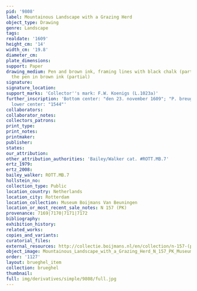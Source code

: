 ```yaml
---
pid: '9808'
label: Mountainous Landscape with a Grazing Herd
object_type: Drawing
genre: Landscape
tags: 
realdate: '1609'
height_cm: '14'
width_cm: '19.8'
diameter_cm: 
plate_dimensions: 
support: Paper
drawing_medium: Pen and brown ink, framing lines with black chalk (partial) and with
  the pen in brown ink (partial)
signature: 
signature_location: 
support_marks: 'Collector''s mark: F.W. Koenigs (L.1023a)'
further_inscription: 'Bottom center: "den 23. november 1609"; "P. breugel"; Verso,
  lower center: "1544"'
collaborators: 
collaborator_notes: 
collectors_patrons: 
print_type: 
print_notes: 
printmaker: 
publisher: 
states: 
our_attribution: 
other_attribution_authorities: 'Bailey/Walker cat. #ROTT.MB.7'
ertz_1979: 
ertz_2008: 
bailey_walker: ROTT.MB.7
hollstein_no: 
collection_type: Public
location_country: Netherlands
location_city: Rotterdam
location_collection: Museum Boijmans Van Beuningen
location_or_most_recent_sale_notes: N 157 (PK)
provenance: 7169|7170|7171|7172
bibliography: 
exhibition_history: 
related_works: 
copies_and_variants: 
curatorial_files: 
external_resources: http://collectie.boijmans.nl/en/collection/n-157-(pk)
object_image: Mountainous_Landscape_with_a_Grazing_Herd_N_157_PK_Museum_Boijmans-van_Beuningen.jpg
order: '1127'
layout: brueghel_item
collection: brueghel
thumbnail: 
full: img/derivatives/simple/9808/full.jpg
---
```


